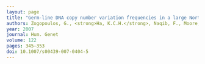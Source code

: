 ```yaml
---
layout: page
title: "Germ-line DNA copy number variation frequencies in a large North American population"
authors: Zogopoulos, G., <strong>Ha, K.C.H.</strong>, Naqib, F., Moore, S., Kim, H., Montpetit, A., Robidoux, F., Laflamme, P., Cotterchio, M., Greenwood, C., Scherer, S.W., Zanke, B., Hudson, T.J., Bader, G.D., Gallinger, S.
year: 2007
journal: Hum. Genet
volume: 122
pages: 345–353
doi: 10.1007/s00439-007-0404-5
---
```

